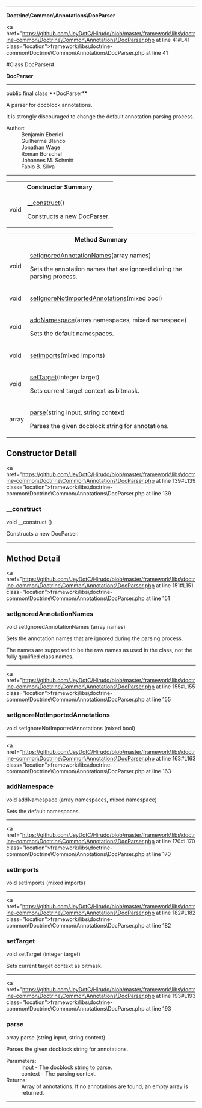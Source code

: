 
- - -

**Doctrine\Common\Annotations\DocParser**


<a href="https://github.com/JeyDotC/Hirudo/blob/master/framework\libs\doctrine-common\Doctrine\Common\Annotations\DocParser.php at line 41#L41 class="location">framework\libs\doctrine-common\Doctrine\Common\Annotations\DocParser.php at line 41</a>

#Class DocParser#

**DocParser**




- - -

<p class="signature">public final  class **DocParser**</p>

<div class="comment" id="overview_description"><p>A parser for docblock annotations.</p><p>It is strongly discouraged to change the default annotation parsing process.</p></div>

<dl>
<dt>Author:</dt>
<dd>Benjamin Eberlei <kontakt@beberlei.de></dd>
<dd>Guilherme Blanco <guilhermeblanco@hotmail.com></dd>
<dd>Jonathan Wage <jonwage@gmail.com></dd>
<dd>Roman Borschel <roman@code-factory.org></dd>
<dd>Johannes M. Schmitt <schmittjoh@gmail.com></dd>
<dd>Fabio B. Silva <fabio.bat.silva@gmail.com></dd>
</dl>


- - -

<table id="summary_constructor">
<tr><th colspan="2">Constructor Summary</th></tr>
<tr>
<td><span class='k'></span> <span class='nx'>void</span></td>
<td class="description"><p class="name"><a href="#__construct">__construct</a>()</p><p class="description">Constructs a new DocParser.</p></td>
</tr>
</table>

<table id="summary_method">
<tr><th colspan="2">Method Summary</th></tr>
<tr>
<td><span class='k'></span> <span class='nx'>void</span></td>
<td class="description"><p class="name"><a href="#setignoredannotationnames">setIgnoredAnnotationNames</a>(array names)</p><p class="description">Sets the annotation names that are ignored during the parsing process.
</p></td>
</tr>
<tr>
<td><span class='k'></span> <span class='nx'>void</span></td>
<td class="description"><p class="name"><a href="#setignorenotimportedannotations">setIgnoreNotImportedAnnotations</a>(mixed bool)</p></td>
</tr>
<tr>
<td><span class='k'></span> <span class='nx'>void</span></td>
<td class="description"><p class="name"><a href="#addnamespace">addNamespace</a>(array namespaces, mixed namespace)</p><p class="description">Sets the default namespaces.</p></td>
</tr>
<tr>
<td><span class='k'></span> <span class='nx'>void</span></td>
<td class="description"><p class="name"><a href="#setimports">setImports</a>(mixed imports)</p></td>
</tr>
<tr>
<td><span class='k'></span> <span class='nx'>void</span></td>
<td class="description"><p class="name"><a href="#settarget">setTarget</a>(integer target)</p><p class="description">Sets current target context as bitmask.</p></td>
</tr>
<tr>
<td><span class='k'></span> <span class='nx'>array</span></td>
<td class="description"><p class="name"><a href="#parse">parse</a>(string input, string context)</p><p class="description">Parses the given docblock string for annotations.</p></td>
</tr>
</table>

<h2 id="detail_method">Constructor Detail</h2>

<a href="https://github.com/JeyDotC/Hirudo/blob/master/framework\libs\doctrine-common\Doctrine\Common\Annotations\DocParser.php at line 139#L139 class="location">framework\libs\doctrine-common\Doctrine\Common\Annotations\DocParser.php at line 139</a>

<h3 id="__construct">__construct</h3>
<span class='k'></span> <span class='nx'>void</span> <span class='nf'>__construct</span> ()

<div class="details">
<p>Constructs a new DocParser.</p></div>

- - -

<h2 id="detail_method">Method Detail</h2>

<a href="https://github.com/JeyDotC/Hirudo/blob/master/framework\libs\doctrine-common\Doctrine\Common\Annotations\DocParser.php at line 151#L151 class="location">framework\libs\doctrine-common\Doctrine\Common\Annotations\DocParser.php at line 151</a>

<h3 id="setIgnoredAnnotationNames()">setIgnoredAnnotationNames</h3>
<span class='k'></span> <span class='nx'>void</span> <span class='nf'>setIgnoredAnnotationNames</span> (array names)

<div class="details">
<p>Sets the annotation names that are ignored during the parsing process.</p><p>The names are supposed to be the raw names as used in the class, not the
fully qualified class names.</p></div>

- - -


<a href="https://github.com/JeyDotC/Hirudo/blob/master/framework\libs\doctrine-common\Doctrine\Common\Annotations\DocParser.php at line 155#L155 class="location">framework\libs\doctrine-common\Doctrine\Common\Annotations\DocParser.php at line 155</a>

<h3 id="setIgnoreNotImportedAnnotations()">setIgnoreNotImportedAnnotations</h3>
<span class='k'></span> <span class='nx'>void</span> <span class='nf'>setIgnoreNotImportedAnnotations</span> (mixed bool)

<div class="details">
</div>

- - -


<a href="https://github.com/JeyDotC/Hirudo/blob/master/framework\libs\doctrine-common\Doctrine\Common\Annotations\DocParser.php at line 163#L163 class="location">framework\libs\doctrine-common\Doctrine\Common\Annotations\DocParser.php at line 163</a>

<h3 id="addNamespace()">addNamespace</h3>
<span class='k'></span> <span class='nx'>void</span> <span class='nf'>addNamespace</span> (array namespaces, mixed namespace)

<div class="details">
<p>Sets the default namespaces.</p></div>

- - -


<a href="https://github.com/JeyDotC/Hirudo/blob/master/framework\libs\doctrine-common\Doctrine\Common\Annotations\DocParser.php at line 170#L170 class="location">framework\libs\doctrine-common\Doctrine\Common\Annotations\DocParser.php at line 170</a>

<h3 id="setImports()">setImports</h3>
<span class='k'></span> <span class='nx'>void</span> <span class='nf'>setImports</span> (mixed imports)

<div class="details">
</div>

- - -


<a href="https://github.com/JeyDotC/Hirudo/blob/master/framework\libs\doctrine-common\Doctrine\Common\Annotations\DocParser.php at line 182#L182 class="location">framework\libs\doctrine-common\Doctrine\Common\Annotations\DocParser.php at line 182</a>

<h3 id="setTarget()">setTarget</h3>
<span class='k'></span> <span class='nx'>void</span> <span class='nf'>setTarget</span> (integer target)

<div class="details">
<p>Sets current target context as bitmask.</p></div>

- - -


<a href="https://github.com/JeyDotC/Hirudo/blob/master/framework\libs\doctrine-common\Doctrine\Common\Annotations\DocParser.php at line 193#L193 class="location">framework\libs\doctrine-common\Doctrine\Common\Annotations\DocParser.php at line 193</a>

<h3 id="parse()">parse</h3>
<span class='k'></span> <span class='nx'>array</span> <span class='nf'>parse</span> (string input, string context)

<div class="details">
<p>Parses the given docblock string for annotations.</p><dl>
<dt>Parameters:</dt>
<dd>input - The docblock string to parse.</dd>
<dd>context - The parsing context.</dd>
<dt>Returns:</dt>
<dd>Array of annotations. If no annotations are found, an empty array is returned.</dd>
</dl>
</div>

- - -


